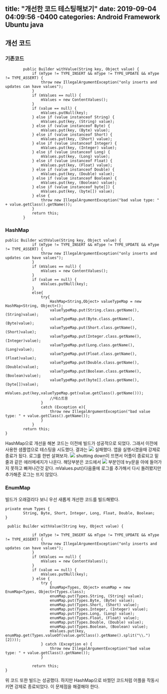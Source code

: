 title: "개선한 코드 테스팅해보기"
date: 2019-09-04 04:09:56 -0400
categories: Android Framework Ubuntu java
---

개선 코드
-------------

### 기존코드
```
        public Builder withValue(String key, Object value) {
            if (mType != TYPE_INSERT && mType != TYPE_UPDATE && mType != TYPE_ASSERT) {
                throw new IllegalArgumentException("only inserts and updates can have values");
            }
            if (mValues == null) {
                mValues = new ContentValues();
            }
            if (value == null) {
                mValues.putNull(key);
            } else if (value instanceof String) {
                mValues.put(key, (String) value);
            } else if (value instanceof Byte) {
                mValues.put(key, (Byte) value);
            } else if (value instanceof Short) {
                mValues.put(key, (Short) value);
            } else if (value instanceof Integer) {
                mValues.put(key, (Integer) value);
            } else if (value instanceof Long) {
                mValues.put(key, (Long) value);
            } else if (value instanceof Float) {
                mValues.put(key, (Float) value);
            } else if (value instanceof Double) {
                mValues.put(key, (Double) value);
            } else if (value instanceof Boolean) {
                mValues.put(key, (Boolean) value);
            } else if (value instanceof byte[]) {
                mValues.put(key, (byte[]) value);
            } else {
                throw new IllegalArgumentException("bad value type: " + value.getClass().getName());
            }
            return this;
        }
```

### HashMap
```
public Builder withValue(String key, Object value) {
            if (mType != TYPE_INSERT && mType != TYPE_UPDATE && mType != TYPE_ASSERT) {
                throw new IllegalArgumentException("only inserts and updates can have values");
            }
            if (mValues == null) {
                mValues = new ContentValues();
            }
            if (value == null) {
                mValues.putNull(key);
            }
            else{
                try{
                    HashMap<String,Object> valueTypeMap = new HashMap<String, Object>();
                    valueTypeMap.put(String.class.getName(),(String)value);
                    valueTypeMap.put(Byte.class.getName(),(Byte)value);
                    valueTypeMap.put(Short.class.getName(),(Short)value);
                    valueTypeMap.put(Integer.class.getName(),(Integer)value);
                    valueTypeMap.put(Long.class.getName(),(Long)value);
                    valueTypeMap.put(Float.class.getName(),(Float)value);
                    valueTypeMap.put(Double.class.getName(),(Double)value);
                    valueTypeMap.put(Boolean.class.getName(),(Boolean)value);
                    valueTypeMap.put(byte[].class.getName(),(byte[])value);
                    mValues.put(key,valueTypeMap.get(value.getClass().getName()));
                    //테스트용 
                }
                catch (Exception e){
                    throw new IllegalArgumentException("bad value type: " + value.getClass().getName());
                }
            }
        return this;
}
```
HashMap으로 개선을 해본 코드는 이전에 빌드가 성공적으로 되었다. 그래서 이전에 사용한 샘플앱으로 테스팅을 시도했다.
결과는 
<img src="https://user-images.githubusercontent.com/48199401/64202528-55399c80-cecc-11e9-81a9-615257c1c80d.PNG">
실패했다.
앱을 실행시켰을때 강제로 종료가 됬다. 로그를 한번 살펴보자.
<img src="https://user-images.githubusercontent.com/48199401/64202614-8b771c00-cecc-11e9-88a1-2cc98aadaeb9.png">
shutting down이 뜨면서 어플이 종료되고 밑줄과 같은 에러메세지가 나온다.
해당부분은 코드에서 
<img src="https://user-images.githubusercontent.com/48199401/64202740-cf6a2100-cecc-11e9-9cc5-03229a27e8cb.png">
부분인데 try문을 아에 들어가지 못하고 빠져나간것 같다. mValues.put()다음줄에 로그를 추가해서 다시 돌려봤지만 추가해준 로그는 뜨지 않았다.

### EnumMap
빌드가 오래걸리다 보니 우선 새롭게 개선한 코드를 빌드해봤다. 
```
private enum Types {
        String, Byte, Short, Integer, Long, Float, Double, Boolean;
}

 public Builder withValue(String key, Object value) {

            if (mType != TYPE_INSERT && mType != TYPE_UPDATE && mType != TYPE_ASSERT) {
                throw new IllegalArgumentException("only inserts and updates can have values");
            }
            if (mValues == null) {
                mValues = new ContentValues();
            }
            if (value == null) {
                mValues.putNull(key);
            } else {
                try {
                    EnumMap<Types, Object> enumMap = new EnumMap<Types, Object>(Types.class);
                    enumMap.put(Types.String, (String) value);
                    enumMap.put(Types.Byte, (Byte) value);
                    enumMap.put(Types.Short, (Short) value);
                    enumMap.put(Types.Integer, (Integer) value);
                    enumMap.put(Types.Long, (Long) value);
                    enumMap.put(Types.Float, (Float) value);
                    enumMap.put(Types.Double, (Double) value);
                    enumMap.put(Types.Boolean, (Boolean) value);
                    mValues.put(key, enumMap.get(Types.valueOf(value.getClass().getName().split("\\.")[2])));
                } catch (Exception e) {
                    throw new IllegalArgumentException("bad value type: " + value.getClass().getName());
                }
            
            return this;
}
```
위 코드 또한 빌드는 성공했다. 하지만 HashMap으로 바꿨던 코드처럼 어플을 작동시키면 강제로 종료되었다. 이 문제점을 해결해야 한다.
